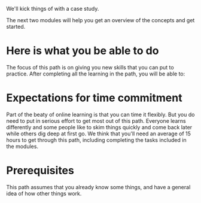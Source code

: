 <!--
name: template-module
version : "0.1"
title : "Before We Begin"
description: "Set expectations and assess initial confidence."
license : "CC Attribution-ShareAlike 4.0"
-->

<!-- @section, "title": "Getting started" -->

We'll kick things of with a case study.

The next two modules will help you get an overview of the concepts and get started.


# Here is what you be able to do

The focus of this path is on giving you new skills that you can put to practice. After completing all the learning in the path, you will be able to:



# Expectations for time commitment

Part of the beaty of online learning is that you can time it flexibly. But you do need to put in serious effort to get most out of this path. Everyone learns differently and some people like to skim things quickly and come back later while others dig deep at first go. We think that you'll need an average of 15 hours to get through this path, including completing the tasks included in the modules.

# Prerequisites

This path assumes that you already know some things, and have a general idea of how other things work.
